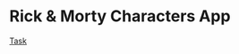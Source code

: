 # Rick & Morty Characters App

[Task](https://gist.github.com/jacobra19/180a0d4b623fbc7c80a2209e89295ed3)
